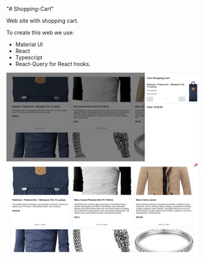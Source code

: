 "# Shopping-Cart" 

Web site with shopping cart.

To create this web we use:
* Material UI
* React
* Typescript
* React-Query for React hooks.

![imageFrontEnd](https://github.com/CaroTodt/Shopping-Cart/blob/main/react-shopping-cart/public/img/front.png?raw=true)
![imageFrontEnd1](https://github.com/CaroTodt/Shopping-Cart/blob/main/react-shopping-cart/public/img/front1.png?raw=true)
